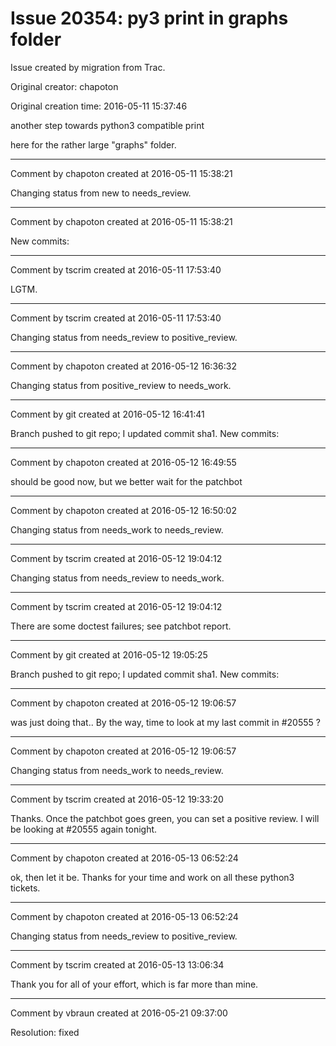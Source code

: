 # Issue 20354: py3 print in graphs folder

Issue created by migration from Trac.

Original creator: chapoton

Original creation time: 2016-05-11 15:37:46

another step towards python3 compatible print

here for the rather large "graphs" folder.


---

Comment by chapoton created at 2016-05-11 15:38:21

Changing status from new to needs_review.


---

Comment by chapoton created at 2016-05-11 15:38:21

New commits:


---

Comment by tscrim created at 2016-05-11 17:53:40

LGTM.


---

Comment by tscrim created at 2016-05-11 17:53:40

Changing status from needs_review to positive_review.


---

Comment by chapoton created at 2016-05-12 16:36:32

Changing status from positive_review to needs_work.


---

Comment by git created at 2016-05-12 16:41:41

Branch pushed to git repo; I updated commit sha1. New commits:


---

Comment by chapoton created at 2016-05-12 16:49:55

should be good now, but we better wait for the patchbot


---

Comment by chapoton created at 2016-05-12 16:50:02

Changing status from needs_work to needs_review.


---

Comment by tscrim created at 2016-05-12 19:04:12

Changing status from needs_review to needs_work.


---

Comment by tscrim created at 2016-05-12 19:04:12

There are some doctest failures; see patchbot report.


---

Comment by git created at 2016-05-12 19:05:25

Branch pushed to git repo; I updated commit sha1. New commits:


---

Comment by chapoton created at 2016-05-12 19:06:57

was just doing that.. By the way, time to look at my last commit in #20555 ?


---

Comment by chapoton created at 2016-05-12 19:06:57

Changing status from needs_work to needs_review.


---

Comment by tscrim created at 2016-05-12 19:33:20

Thanks. Once the patchbot goes green, you can set a positive review. I will be looking at #20555 again tonight.


---

Comment by chapoton created at 2016-05-13 06:52:24

ok, then let it be. Thanks for your time and work on all these python3 tickets.


---

Comment by chapoton created at 2016-05-13 06:52:24

Changing status from needs_review to positive_review.


---

Comment by tscrim created at 2016-05-13 13:06:34

Thank you for all of your effort, which is far more than mine.


---

Comment by vbraun created at 2016-05-21 09:37:00

Resolution: fixed
